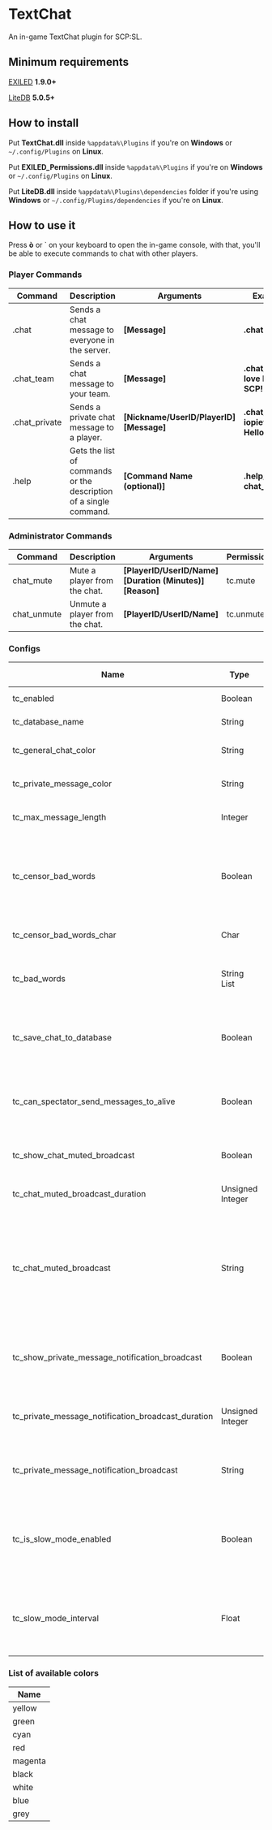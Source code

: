 # TextChat
An in-game TextChat plugin for SCP:SL.

## Minimum requirements
[EXILED](https://github.com/galaxy119/EXILED) **1.9.0+**

[LiteDB](https://github.com/mbdavid/LiteDB) **5.0.5+**

## How to install
Put **TextChat.dll** inside `%appdata%\Plugins` if you're on **Windows** or `~/.config/Plugins` on **Linux**.

Put **EXILED_Permissions.dll** inside `%appdata%\Plugins` if you're on **Windows** or `~/.config/Plugins` on **Linux**.

Put **LiteDB.dll** inside `%appdata%\Plugins\dependencies` folder if you're using **Windows** or `~/.config/Plugins/dependencies` if you're on **Linux**.

## How to use it
Press **ò** or ` on your keyboard to open the in-game console, with that, you'll be able to execute commands to chat with other players.

### Player Commands
| Command | Description | Arguments | Example |
| --- | --- | --- | --- |
| .chat | Sends a chat message to everyone in the server. | **[Message]** | **.chat Hi all!** |
| .chat_team | Sends a chat message to your team. | **[Message]** | **.chat_team I love being SCP!** |
| .chat_private | Sends a private chat message to a player. | **[Nickname/UserID/PlayerID] [Message]** | **.chat_private iopietro Hello!** | 
| .help | Gets the list of commands or the description of a single command. | **[Command Name (optional)]** | **.help/.help chat_team** |


### Administrator Commands
| Command | Description | Arguments | Permission | Example |
| --- | --- | --- | --- | --- |
| chat_mute | Mute a player from the chat. | **[PlayerID/UserID/Name] [Duration (Minutes)] [Reason]** | tc.mute | **chat_mute iopietro 600 Spamming** |
| chat_unmute | Unmute a player from the chat. | **[PlayerID/UserID/Name]** | tc.unmute | **chat_unmute iopietro** |

### Configs
| Name | Type | Default Value | Description |
| --- | --- | --- | --- |
| tc_enabled | Boolean | True | Enable/Disable the plugin. |
| tc_database_name | String | TextChat | The name of the Database. |
| tc_general_chat_color | String | cyan | The color of the general chat. |
| tc_private_message_color | String | magenta | The color of private messages. |
| tc_max_message_length | Integer | 75 | The maximum length of a message. |
| tc_censor_bad_words | Boolean | False | If enabled, every message will be censored, by picking words from the bad words list. |
| tc_censor_bad_words_char | Char | * | The character used to censor messages. |
| tc_bad_words | String List | Empty | The list of words that will be censored in every message. |
| tc_save_chat_to_database | Boolean | True | If enabled, every message sent by players, will be saved into the database. |
| tc_can_spectator_send_messages_to_alive | Boolean | False | If enabled, spectators will be able to send messages to alive players. |
| tc_show_chat_muted_broadcast | Boolean | True | If enabled, a broadcast will alert the muted player. |
| tc_chat_muted_broadcast_duration | Unsigned Integer | 10 | The duration of the muted broadcast. |
| tc_chat_muted_broadcast | String | You have been muted from the chat for {0} minutes, reason: {1} | The broadcast message that  will be shown to the muted player (**{0}** and **{1}** are placeholders for the duration and the reasion of the mute). |
| tc_show_private_message_notification_broadcast | Boolean | False | If enabled, a broadcast is shown to players that receive private messages. |
| tc_private_message_notification_broadcast_duration | Unsigned Integer | 6 | The duration of the private message notification broadcast. |
| tc_private_message_notification_broadcast | String | You received a private message! | The broadcast message that will be shown to the notified player. |
| tc_is_slow_mode_enabled | Boolean | True | If enabled, a player will be able to send another message, only after a certain amount of time. |
| tc_slow_mode_interval | Float | 0.75 | The number of seconds that will have to pass before a player can send another message. |

### List of available colors
| Name |
| --- |
| yellow |
| green |
| cyan |
| red |
| magenta |
| black |
| white |
| blue |
| grey |

